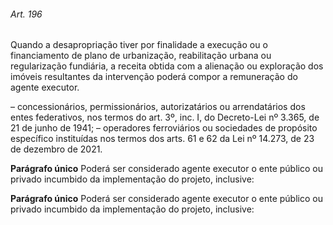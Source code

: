 
###### Art. 196
Quando a desapropriação tiver por finalidade a execução ou o financiamento de plano de urbanização, reabilitação urbana ou regularização fundiária, a receita obtida com a alienação ou exploração dos imóveis resultantes da intervenção poderá compor a remuneração do agente executor.

– concessionários, permissionários, autorizatários ou arrendatários dos entes federativos, nos termos do art. 3º, inc. I, do Decreto-Lei nº 3.365, de 21 de junho de 1941;
– operadores ferroviários ou sociedades de propósito específico instituídas nos termos dos arts. 61 e 62 da Lei nº 14.273, de 23 de dezembro de 2021.

**Parágrafo único** Poderá ser considerado agente executor o ente público ou privado incumbido da implementação do projeto, inclusive:

**Parágrafo único** Poderá ser considerado agente executor o ente público ou privado incumbido da implementação do projeto, inclusive:
